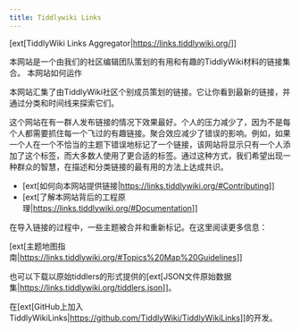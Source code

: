```yaml
---
title: Tiddlywiki Links
---
```


[ext[TiddlyWiki Links Aggregator|<https://links.tiddlywiki.org/>]] 

本网站是一个由我们的社区编辑团队策划的有用和有趣的TiddlyWiki材料的链接集合。
本网站如何运作

本网站汇集了由TiddlyWiki社区个别成员策划的链接。它让你看到最新的链接，并通过分类和时间线来探索它们。

这个网站在有一群人发布链接的情况下效果最好。个人的压力减少了，因为不是每个人都需要抓住每一个飞过的有趣链接。聚合效应减少了错误的影响。例如，如果一个人在一个不恰当的主题下错误地标记了一个链接，该网站将显示只有一个人添加了这个标签，而大多数人使用了更合适的标签。通过这种方式，我们希望出现一种群众的智慧，在描述和分类链接的最有用的方法上达成共识。

* [ext[如何向本网站提供链接|<https://links.tiddlywiki.org/#Contributing>]]
* [ext[了解本网站背后的工程原理|<https://links.tiddlywiki.org/#Documentation>]]

在导入链接的过程中，一些主题被合并和重新标记。在这里阅读更多信息：

[ext[主题地图指南|<https://links.tiddlywiki.org/#Topics%20Map%20Guidelines>]]

也可以下载以原始tiddlers的形式提供的[ext[JSON文件原始数据集|<https://links.tiddlywiki.org/tiddlers.json>]]。

在[ext[GitHub上加入TiddlyWikiLinks|<https://github.com/TiddlyWiki/TiddlyWikiLinks>]]的开发。